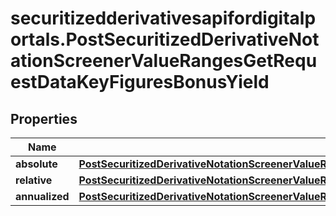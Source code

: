 # securitizedderivativesapifordigitalportals.PostSecuritizedDerivativeNotationScreenerValueRangesGetRequestDataKeyFiguresBonusYield

## Properties

Name | Type | Description | Notes
------------ | ------------- | ------------- | -------------
**absolute** | [**PostSecuritizedDerivativeNotationScreenerValueRangesGetRequestDataKeyFiguresBonusYieldAbsolute**](PostSecuritizedDerivativeNotationScreenerValueRangesGetRequestDataKeyFiguresBonusYieldAbsolute.md) |  | [optional] 
**relative** | [**PostSecuritizedDerivativeNotationScreenerValueRangesGetRequestDataKeyFiguresBonusYieldRelative**](PostSecuritizedDerivativeNotationScreenerValueRangesGetRequestDataKeyFiguresBonusYieldRelative.md) |  | [optional] 
**annualized** | [**PostSecuritizedDerivativeNotationScreenerValueRangesGetRequestDataKeyFiguresBonusYieldAnnualized**](PostSecuritizedDerivativeNotationScreenerValueRangesGetRequestDataKeyFiguresBonusYieldAnnualized.md) |  | [optional] 


